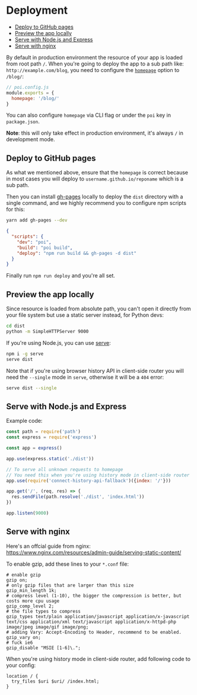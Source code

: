 # Deployment

<!-- toc -->

- [Deploy to GitHub pages](#deploy-to-github-pages)
- [Preview the app locally](#preview-the-app-locally)
- [Serve with Node.js and Express](#serve-with-node-js-and-express)
- [Serve with nginx](#serve-with-nginx)

<!-- tocstop -->

By default in production environment the resource of your app is loaded from root path `/`. When you're going to deploy the app to a sub path like: `http://example.com/blog`, you need to configure the [`homepage`](/options#homepage) option to `/blog/`:

```js
// poi.config.js
module.exports = {
  homepage: '/blog/'
}
```

You can also configure `homepage` via CLI flag or under the `poi` key in `package.json`.

**Note**: this will only take effect in production environment, it's always `/` in development mode.

## Deploy to GitHub pages

As what we mentioned above, ensure that the `homepage` is correct because in most cases you will deploy to `username.github.io/reponame` which is a sub path.

Then you can install [gh-pages](https://github.com/tschaub/gh-pages) locally to deploy the `dist` directory with a single command, and we highly recommend you to configure npm scripts for this:

```bash
yarn add gh-pages --dev
```

```json
{
  "scripts": {
    "dev": "poi",
    "build": "poi build",
    "deploy": "npm run build && gh-pages -d dist"
  }
}
```

Finally run `npm run deploy` and you're all set.

## Preview the app locally

Since resource is loaded from absolute path, you can't open it directly from your file system but use a static server instead, for Python devs:

```bash
cd dist
python -m SimpleHTTPServer 9000
```

If you're using Node.js, you can use [serve](https://github.com/zeit/serve):

```bash
npm i -g serve
serve dist
```

Note that if you're using browser history API in client-side router you will need the `--single` mode in `serve`, otherwise it will be a `404` error:

```bash
serve dist --single
```

## Serve with Node.js and Express

Example code:

```js
const path = require('path')
const express = require('express')

const app = express()

app.use(express.static('./dist'))

// To serve all unknown requests to homepage
// You need this when you're using history mode in client-side router
app.use(require('connect-history-api-fallback')({index: '/'}))

app.get('/', (req, res) => {
  res.sendFile(path.resolve('./dist', 'index.html'))
})

app.listen(9000)
```

## Serve with nginx

Here's an offcial guide from nginx: https://www.nginx.com/resources/admin-guide/serving-static-content/

To enable gzip, add these lines to your `*.conf` file:

```nginx
# enable gzip
gzip on;
# only gzip files that are larger than this size
gzip_min_length 1k;
# compress level (1-10), the bigger the compression is better, but costs more cpu usage
gzip_comp_level 2;
# the file types to compress
gzip_types text/plain application/javascript application/x-javascript text/css application/xml text/javascript application/x-httpd-php image/jpeg image/gif image/png;
# adding Vary: Accept-Encoding to Header, recommend to be enabled.
gzip_vary on;
# fuck ie6
gzip_disable "MSIE [1-6]\.";
```

When you're using history mode in client-side router, add following code to your config:

```nginx
location / {
  try_files $uri $uri/ /index.html;
}
```
